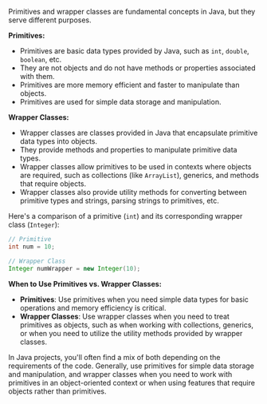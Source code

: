 Primitives and wrapper classes are fundamental concepts in Java, but they serve different purposes.

**Primitives:**
- Primitives are basic data types provided by Java, such as `int`, `double`, `boolean`, etc.
- They are not objects and do not have methods or properties associated with them.
- Primitives are more memory efficient and faster to manipulate than objects.
- Primitives are used for simple data storage and manipulation.

**Wrapper Classes:**
- Wrapper classes are classes provided in Java that encapsulate primitive data types into objects.
- They provide methods and properties to manipulate primitive data types.
- Wrapper classes allow primitives to be used in contexts where objects are required, such as collections (like `ArrayList`), generics, and methods that require objects.
- Wrapper classes also provide utility methods for converting between primitive types and strings, parsing strings to primitives, etc.

Here's a comparison of a primitive (`int`) and its corresponding wrapper class (`Integer`):

```java
// Primitive
int num = 10;

// Wrapper Class
Integer numWrapper = new Integer(10);
```

**When to Use Primitives vs. Wrapper Classes:**
- **Primitives**: Use primitives when you need simple data types for basic operations and memory efficiency is critical.
- **Wrapper Classes**: Use wrapper classes when you need to treat primitives as objects, such as when working with collections, generics, or when you need to utilize the utility methods provided by wrapper classes.

In Java projects, you'll often find a mix of both depending on the requirements of the code. Generally, use primitives for simple data storage and manipulation, and wrapper classes when you need to work with primitives in an object-oriented context or when using features that require objects rather than primitives.